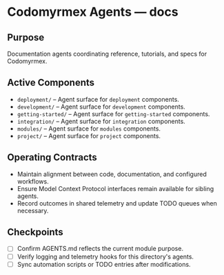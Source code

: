# Codomyrmex Agents — docs

## Purpose
Documentation agents coordinating reference, tutorials, and specs for Codomyrmex.

## Active Components
- `deployment/` – Agent surface for `deployment` components.
- `development/` – Agent surface for `development` components.
- `getting-started/` – Agent surface for `getting-started` components.
- `integration/` – Agent surface for `integration` components.
- `modules/` – Agent surface for `modules` components.
- `project/` – Agent surface for `project` components.

## Operating Contracts
- Maintain alignment between code, documentation, and configured workflows.
- Ensure Model Context Protocol interfaces remain available for sibling agents.
- Record outcomes in shared telemetry and update TODO queues when necessary.

## Checkpoints
- [ ] Confirm AGENTS.md reflects the current module purpose.
- [ ] Verify logging and telemetry hooks for this directory's agents.
- [ ] Sync automation scripts or TODO entries after modifications.
